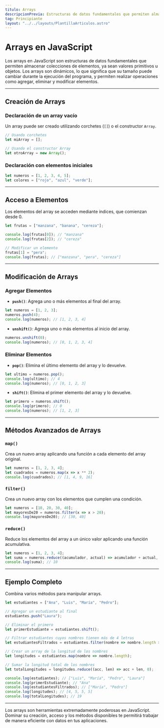 ```yaml
---
titulo: Arrays 
descripcionPrevia: Estructuras de datos fundamentales que permiten almacenar colecciones de elementos
tag: Principiante
layout: "../../layouts/PlantillaArticulos.astro"
---
```


# Arrays en JavaScript

Los arrays en JavaScript son estructuras de datos fundamentales que permiten almacenar colecciones de elementos, ya sean valores primitivos u objetos. Los arrays son dinámicos, lo que significa que su tamaño puede cambiar durante la ejecución del programa, y permiten realizar operaciones como agregar, eliminar y modificar elementos.

---

## Creación de Arrays

### Declaración de un array vacío
Un array puede ser creado utilizando corchetes (`[]`) o el constructor `Array`.
```javascript
// Usando corchetes
let miArray = [];

// Usando el constructor Array
let otroArray = new Array();
```

### Declaración con elementos iniciales
```javascript
let numeros = [1, 2, 3, 4, 5];
let colores = ["rojo", "azul", "verde"];
```

---

## Acceso a Elementos

Los elementos del array se acceden mediante índices, que comienzan desde 0.
```javascript
let frutas = ["manzana", "banana", "cereza"];

console.log(frutas[0]); // "manzana"
console.log(frutas[2]); // "cereza"

// Modificar un elemento
frutas[1] = "pera";
console.log(frutas); // ["manzana", "pera", "cereza"]
```

---

## Modificación de Arrays

### Agregar Elementos

- **`push()`**: Agrega uno o más elementos al final del array.
```javascript
let numeros = [1, 2, 3];
numeros.push(4);
console.log(numeros); // [1, 2, 3, 4]
```

- **`unshift()`**: Agrega uno o más elementos al inicio del array.
```javascript
numeros.unshift(0);
console.log(numeros); // [0, 1, 2, 3, 4]
```

### Eliminar Elementos

- **`pop()`**: Elimina el último elemento del array y lo devuelve.
```javascript
let ultimo = numeros.pop();
console.log(ultimo); // 4
console.log(numeros); // [0, 1, 2, 3]
```

- **`shift()`**: Elimina el primer elemento del array y lo devuelve.
```javascript
let primero = numeros.shift();
console.log(primero); // 0
console.log(numeros); // [1, 2, 3]
```

---

## Métodos Avanzados de Arrays

### `map()`
Crea un nuevo array aplicando una función a cada elemento del array original.
```javascript
let numeros = [1, 2, 3, 4];
let cuadrados = numeros.map(x => x ** 2);
console.log(cuadrados); // [1, 4, 9, 16]
```

### `filter()`
Crea un nuevo array con los elementos que cumplen una condición.
```javascript
let numeros = [10, 20, 30, 40];
let mayoresDe20 = numeros.filter(x => x > 20);
console.log(mayoresDe20); // [30, 40]
```

### `reduce()`
Reduce los elementos del array a un único valor aplicando una función acumulativa.
```javascript
let numeros = [1, 2, 3, 4];
let suma = numeros.reduce((acumulador, actual) => acumulador + actual, 0);
console.log(suma); // 10
```

---

## Ejemplo Completo

Combina varios métodos para manipular arrays.
```javascript
let estudiantes = ["Ana", "Luis", "María", "Pedro"];

// Agregar un estudiante al final
estudiantes.push("Laura");

// Eliminar el primero
let primerEstudiante = estudiantes.shift();

// Filtrar estudiantes cuyos nombres tienen más de 4 letras
let estudiantesFiltrados = estudiantes.filter(nombre => nombre.length > 4);

// Crear un array de la longitud de los nombres
let longitudes = estudiantes.map(nombre => nombre.length);

// Sumar la longitud total de los nombres
let totalLongitudes = longitudes.reduce((acc, len) => acc + len, 0);

console.log(estudiantes); // ["Luis", "María", "Pedro", "Laura"]
console.log(primerEstudiante); // "Ana"
console.log(estudiantesFiltrados); // ["María", "Pedro"]
console.log(longitudes); // [4, 5, 5, 5]
console.log(totalLongitudes); // 19
```

---

Los arrays son herramientas extremadamente poderosas en JavaScript. Dominar su creación, acceso y los métodos disponibles te permitirá trabajar de manera eficiente con datos en tus aplicaciones.

